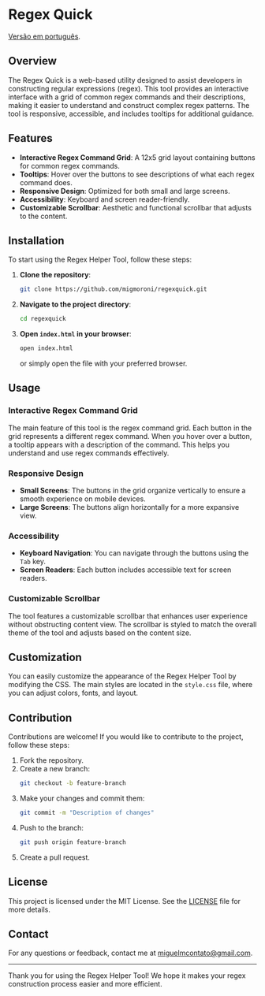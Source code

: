 # Regex Quick

[Versão em português]().

## Overview

The Regex Quick is a web-based utility designed to assist developers in constructing regular expressions (regex). This tool provides an interactive interface with a grid of common regex commands and their descriptions, making it easier to understand and construct complex regex patterns. The tool is responsive, accessible, and includes tooltips for additional guidance.

## Features

- **Interactive Regex Command Grid**: A 12x5 grid layout containing buttons for common regex commands.
- **Tooltips**: Hover over the buttons to see descriptions of what each regex command does.
- **Responsive Design**: Optimized for both small and large screens.
- **Accessibility**: Keyboard and screen reader-friendly.
- **Customizable Scrollbar**: Aesthetic and functional scrollbar that adjusts to the content.

## Installation

To start using the Regex Helper Tool, follow these steps:

1. **Clone the repository**:
    ```sh
    git clone https://github.com/migmoroni/regexquick.git
    ```

2. **Navigate to the project directory**:
    ```sh
    cd regexquick
    ```

3. **Open `index.html` in your browser**:
    ```sh
    open index.html
    ```
    or simply open the file with your preferred browser.

## Usage

### Interactive Regex Command Grid

The main feature of this tool is the regex command grid. Each button in the grid represents a different regex command. When you hover over a button, a tooltip appears with a description of the command. This helps you understand and use regex commands effectively.

### Responsive Design

- **Small Screens**: The buttons in the grid organize vertically to ensure a smooth experience on mobile devices.
- **Large Screens**: The buttons align horizontally for a more expansive view.

### Accessibility

- **Keyboard Navigation**: You can navigate through the buttons using the `Tab` key.
- **Screen Readers**: Each button includes accessible text for screen readers.

### Customizable Scrollbar

The tool features a customizable scrollbar that enhances user experience without obstructing content view. The scrollbar is styled to match the overall theme of the tool and adjusts based on the content size.

## Customization

You can easily customize the appearance of the Regex Helper Tool by modifying the CSS. The main styles are located in the `style.css` file, where you can adjust colors, fonts, and layout.

## Contribution

Contributions are welcome! If you would like to contribute to the project, follow these steps:

1. Fork the repository.
2. Create a new branch:
    ```sh
    git checkout -b feature-branch
    ```
3. Make your changes and commit them:
    ```sh
    git commit -m "Description of changes"
    ```
4. Push to the branch:
    ```sh
    git push origin feature-branch
    ```
5. Create a pull request.

## License

This project is licensed under the MIT License. See the [LICENSE](LICENSE) file for more details.

## Contact

For any questions or feedback, contact me at [miguelmcontato@gmail.com](mailto:miguelmcontato@gmail.com).

---

Thank you for using the Regex Helper Tool! We hope it makes your regex construction process easier and more efficient.